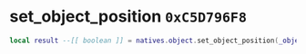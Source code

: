 # set_object_position `0xC5D796F8`

```lua
local result --[[ boolean ]] = natives.object.set_object_position(_object --[[ number ]], _positionxy --[[ number ]], _positionz --[[ number ]])
```